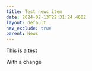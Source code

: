 ```yaml
---
title: Test news item
date: 2024-02-13T22:31:24.460Z
layout: default
nav_exclude: true
parent: News
---
```

This is a test

With a change
